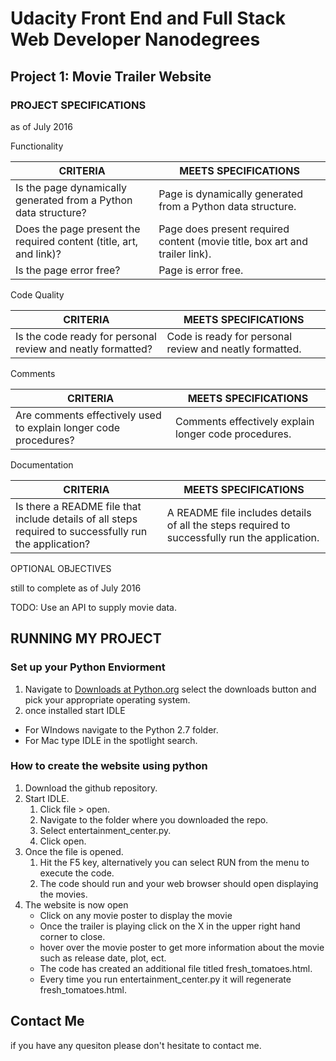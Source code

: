 # Udacity Front End and Full Stack Web Developer Nanodegrees
## Project 1: Movie Trailer Website

### PROJECT SPECIFICATIONS
as of July 2016

Functionality

| CRITERIA                                                           | MEETS SPECIFICATIONS                                                        |
|--------------------------------------------------------------------|-----------------------------------------------------------------------------|
| Is the page dynamically generated from a Python data structure?    | Page is dynamically generated from a Python data structure.                 |
| Does the page present the required content (title, art, and link)? | Page does present required content (movie title, box art and trailer link). |
| Is the page error free?                                            | Page is error free.                                                         |

Code Quality

| CRITERIA                                                    | MEETS SPECIFICATIONS                                    |
|-------------------------------------------------------------|---------------------------------------------------------|
| Is the code ready for personal review and neatly formatted? | Code is ready for personal review and neatly formatted. |

Comments

| CRITERIA                                                         | MEETS SPECIFICATIONS                                 |
|------------------------------------------------------------------|------------------------------------------------------|
| Are comments effectively used to explain longer code procedures? | Comments effectively explain longer code procedures. |

Documentation

| CRITERIA                                                                                               | MEETS SPECIFICATIONS                                                                          |
|--------------------------------------------------------------------------------------------------------|-----------------------------------------------------------------------------------------------|
| Is there a README file that include details of all steps required to successfully run the application? | A README file includes details of all the steps required to successfully run the application. |

OPTIONAL OBJECTIVES

still to complete as of July 2016

TODO: Use an API to supply movie data.

## RUNNING MY PROJECT

### Set up your Python Enviorment

1. Navigate to [Downloads at Python.org](https://www.python.org/downloads/) select the downloads button and pick your appropriate operating system.
2. once installed start IDLE
  - For WIndows navigate to the Python 2.7 folder.
  - For Mac type IDLE in the spotlight search.

### How to create the website using python

1. Download the github repository.
2. Start IDLE.
	1. Click file > open.
	2. Navigate to the folder where you downloaded the repo.
	3. Select entertainment_center.py.
	4. Click open.
3. Once the file is opened.
	1. Hit the F5 key, alternatively you can select RUN from the menu to execute the code.
	2. The code should run and your web browser should open displaying the movies.
4. The website is now open
	- Click on any movie poster to display the movie
	- Once the trailer is playing click on the X in the upper right hand corner to close.
	- hover over the movie poster to get more information about the movie such as release date, plot, ect.
	- The code has created an additional file titled fresh_tomatoes.html.
	- Every time you run entertainment_center.py it will regenerate fresh_tomatoes.html.

## Contact Me

if you have any quesiton please don't hesitate to contact me.


